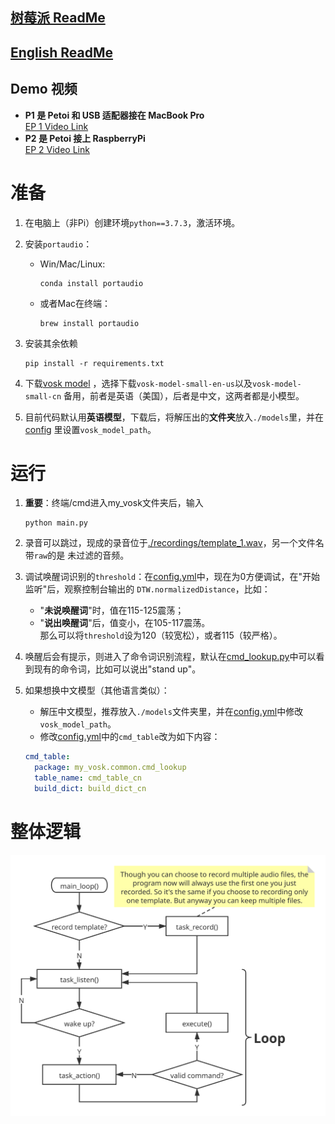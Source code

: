 ## [树莓派 ReadMe](README_RaspberryPi.md) 

## [English ReadMe](en_README.md)  

## Demo 视频
- **P1 是 Petoi 和 USB 适配器接在 MacBook Pro**  
  [EP 1 Video Link](https://www.bilibili.com/video/BV13q4y1Q7kZ)  
- **P2 是 Petoi 接上 RaspberryPi**  
  [EP 2 Video Link](https://www.bilibili.com/video/BV13q4y1Q7kZ?p=2)

# 准备
1. 在电脑上（非Pi）创建环境```python==3.7.3```，激活环境。

2. 安装```portaudio```：
    - Win/Mac/Linux: 
      ```shell
      conda install portaudio
      ```
    - 或者Mac在终端：
      ```shell
      brew install portaudio
      ```

3. 安装其余依赖
   ```shell
   pip install -r requirements.txt
   ```

4. 下载[vosk model](https://alphacephei.com/vosk/models) ，选择下载```vosk-model-small-en-us```以及```vosk-model-small-cn```
备用，前者是英语（美国），后者是中文，这两者都是小模型。
   
5. 目前代码默认用**英语模型**，下载后，将解压出的**文件夹**放入```./models```里，并在[config](./config/config.yml)
   里设置```vosk_model_path```。

# 运行
1. **重要**：终端/cmd进入my_vosk文件夹后，输入
   ```shell
   python main.py
   ```

1. 录音可以跳过，现成的录音位于[./recordings/template_1.wav](./recordings/template_1.wav)，另一个文件名带```raw```的是
   未过滤的音频。 
   
1. 调试唤醒词识别的```threshold```：在[config.yml](./config/config.yml)中，现在为0方便调试，在"开始监听"后，观察控制台输出的
   ```DTW.normalizedDistance```，比如：
   - "**未说唤醒词**"时，值在115-125震荡；  
   - "**说出唤醒词**"后，值变小，在105-117震荡。  
   那么可以将```threshold```设为120（较宽松），或者115（较严格）。
   
1. 唤醒后会有提示，则进入了命令词识别流程，默认在[cmd_lookup.py](common/cmd_lookup.py)中可以看到现有的命令词，比如可以说出"stand up"。

1. 如果想换中文模型（其他语言类似）：
   - 解压中文模型，推荐放入```./models```文件夹里，并在[config.yml](./config/config.yml)中修改```vosk_model_path```。
   - 修改[config.yml](./config/config.yml)中的```cmd_table```改为如下内容：
   ```yaml
   cmd_table:
     package: my_vosk.common.cmd_lookup
     table_name: cmd_table_cn
     build_dict: build_dict_cn
   ```
 
  
# 整体逻辑
![img](../Hey%20Bittle.svg)